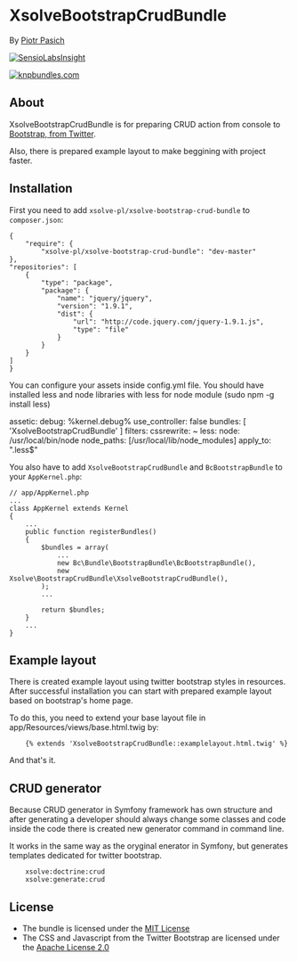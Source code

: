 XsolveBootstrapCrudBundle
=================

By [Piotr Pasich](http://xsolve.pl)

[![SensioLabsInsight](https://insight.sensiolabs.com/projects/6ed75282-7e0a-4fbd-a86a-13fe209e2509/big.png)](https://insight.sensiolabs.com/projects/6ed75282-7e0a-4fbd-a86a-13fe209e2509)

[![knpbundles.com](http://knpbundles.com/xsolve-pl/xsolve-bootstrap-crud-bundle/badge)](http://knpbundles.com/xsolve-pl/xsolve-bootstrap-crud-bundle)


About
-----

XsolveBootstrapCrudBundle is for preparing CRUD action from console to [Bootstrap, from Twitter](http://twitter.github.com/bootstrap/).

Also, there is prepared example layout to make beggining with project faster.


Installation
------------

First you need to add `xsolve-pl/xsolve-bootstrap-crud-bundle` to `composer.json`:

    {
        "require": {
            "xsolve-pl/xsolve-bootstrap-crud-bundle": "dev-master"
    },
    "repositories": [
        {
            "type": "package",
            "package": {
                "name": "jquery/jquery",
                "version": "1.9.1",
                "dist": {
                    "url": "http://code.jquery.com/jquery-1.9.1.js",
                    "type": "file"
                }
            }
        }
    ]
    }


You can configure your assets inside config.yml file.
You should have installed less and node libraries with less for node module (sudo npm -g install less)

assetic:
    debug:          %kernel.debug%
    use_controller: false
    bundles:        [ 'XsolveBootstrapCrudBundle' ]
    filters:
        cssrewrite: ~
        less:
            node: /usr/local/bin/node
            node_paths: [/usr/local/lib/node_modules]
            apply_to: "\.less$"


You also have to add `XsolveBootstrapCrudBundle` and `BcBootstrapBundle` to your `AppKernel.php`:

    // app/AppKernel.php
    ...
    class AppKernel extends Kernel
    {
        ...
        public function registerBundles()
        {
            $bundles = array(
                ...
                new Bc\Bundle\BootstrapBundle\BcBootstrapBundle(),
                new Xsolve\BootstrapCrudBundle\XsolveBootstrapCrudBundle(),
            );
            ...

            return $bundles;
        }
        ...
    }

Example layout
------------

There is created example layout using twitter bootstrap styles in resources.
After successful installation you can start with prepared example layout based on bootstrap's home page.

To do this, you need to extend your base layout file in app/Resources/views/base.html.twig by:

```
    {% extends 'XsolveBootstrapCrudBundle::examplelayout.html.twig' %}
```

And that's it.


CRUD generator
------------

Because CRUD generator in Symfony framework has own structure and after generating a developer should always change some classes and code inside the code there is created new generator command in command line.

It works in the same way as the oryginal enerator in Symfony, but generates templates dedicated for twitter bootstrap.


```
    xsolve:doctrine:crud
    xsolve:generate:crud
```

License
-------

- The bundle is licensed under the [MIT License](http://opensource.org/licenses/MIT)
- The CSS and Javascript from the Twitter Bootstrap are licensed under the [Apache License 2.0](http://www.apache.org/licenses/LICENSE-2.0)
